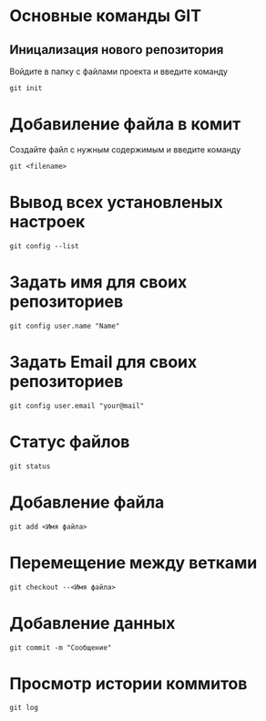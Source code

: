 # Основные команды GIT

## Иницализация нового репозитория

Войдите в папку с файлами проекта и введите команду

    git init
    
# Добавиление файла в комит 

Создайте файл с нужным содержимым и введите команду 

    git <filename>

# Вывод всех установленых настроек

    git config --list

# Задать имя для своих репозиториев

    git config user.name "Name"

# Задать Email для своих репозиториев

    git config user.email "your@mail"

# Статус файлов

    git status

# Добавление файла 

    git add <Имя файла>

# Перемещение между ветками

    git checkout --<Имя файла>

# Добавление данных

    git commit -m "Сообщение"

# Просмотр истории коммитов

    git log